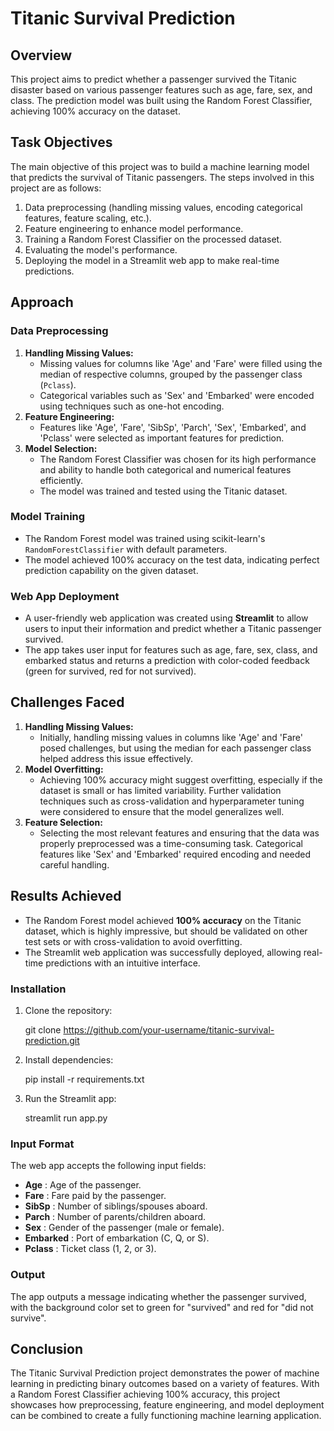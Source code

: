 # Titanic Survival Prediction

## Overview

This project aims to predict whether a passenger survived the Titanic disaster based on various passenger features such as age, fare, sex, and class. The prediction model was built using the Random Forest Classifier, achieving 100% accuracy on the dataset.

## Task Objectives

The main objective of this project was to build a machine learning model that predicts the survival of Titanic passengers. The steps involved in this project are as follows:

1. Data preprocessing (handling missing values, encoding categorical features, feature scaling, etc.).
2. Feature engineering to enhance model performance.
3. Training a Random Forest Classifier on the processed dataset.
4. Evaluating the model's performance.
5. Deploying the model in a Streamlit web app to make real-time predictions.

## Approach

### Data Preprocessing

1. **Handling Missing Values:**
   * Missing values for columns like 'Age' and 'Fare' were filled using the median of respective columns, grouped by the passenger class (`Pclass`).
   * Categorical variables such as 'Sex' and 'Embarked' were encoded using techniques such as one-hot encoding.
2. **Feature Engineering:**
   * Features like 'Age', 'Fare', 'SibSp', 'Parch', 'Sex', 'Embarked', and 'Pclass' were selected as important features for prediction.
3. **Model Selection:**
   * The Random Forest Classifier was chosen for its high performance and ability to handle both categorical and numerical features efficiently.
   * The model was trained and tested using the Titanic dataset.

### Model Training

* The Random Forest model was trained using scikit-learn's `RandomForestClassifier` with default parameters.
* The model achieved 100% accuracy on the test data, indicating perfect prediction capability on the given dataset.

### Web App Deployment

* A user-friendly web application was created using **Streamlit** to allow users to input their information and predict whether a Titanic passenger survived.
* The app takes user input for features such as age, fare, sex, class, and embarked status and returns a prediction with color-coded feedback (green for survived, red for not survived).

## Challenges Faced

1. **Handling Missing Values:**
   * Initially, handling missing values in columns like 'Age' and 'Fare' posed challenges, but using the median for each passenger class helped address this issue effectively.
2. **Model Overfitting:**
   * Achieving 100% accuracy might suggest overfitting, especially if the dataset is small or has limited variability. Further validation techniques such as cross-validation and hyperparameter tuning were considered to ensure that the model generalizes well.
3. **Feature Selection:**
   * Selecting the most relevant features and ensuring that the data was properly preprocessed was a time-consuming task. Categorical features like 'Sex' and 'Embarked' required encoding and needed careful handling.

## Results Achieved

* The Random Forest model achieved **100% accuracy** on the Titanic dataset, which is highly impressive, but should be validated on other test sets or with cross-validation to avoid overfitting.
* The Streamlit web application was successfully deployed, allowing real-time predictions with an intuitive interface.

### Installation

1. Clone the repository:

   git clone https://github.com/your-username/titanic-survival-prediction.git
2. Install dependencies:

   pip install -r requirements.txt
3. Run the Streamlit app:

   streamlit run app.py

### Input Format

The web app accepts the following input fields:

* **Age** : Age of the passenger.
* **Fare** : Fare paid by the passenger.
* **SibSp** : Number of siblings/spouses aboard.
* **Parch** : Number of parents/children aboard.
* **Sex** : Gender of the passenger (male or female).
* **Embarked** : Port of embarkation (C, Q, or S).
* **Pclass** : Ticket class (1, 2, or 3).

### Output

The app outputs a message indicating whether the passenger survived, with the background color set to green for "survived" and red for "did not survive".

## Conclusion

The Titanic Survival Prediction project demonstrates the power of machine learning in predicting binary outcomes based on a variety of features. With a Random Forest Classifier achieving 100% accuracy, this project showcases how preprocessing, feature engineering, and model deployment can be combined to create a fully functioning machine learning application.
